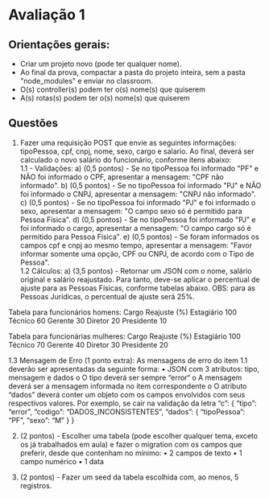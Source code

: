# Avaliação 1

## Orientações gerais:

- Criar um projeto novo (pode ter qualquer nome).
- Ao final da prova, compactar a pasta do projeto inteira, sem a pasta "node_modules"
e enviar no classroom.
- O(s) controller(s) podem ter o(s) nome(s) que quiserem
- A(s) rotas(s) podem ter o(s) nome(s) que quiserem

## Questões

1. Fazer uma requisição POST que envie as seguintes informações: tipoPessoa, cpf, cnpj,
nome, sexo, cargo e salario. Ao final, deverá ser calculado o novo salário do
funcionário, conforme itens abaixo:    
1.1 - Validações:
a) (0,5 pontos) - Se no tipoPessoa foi informado "PF" e NÃO foi informado o CPF,
apresentar a mensagem: "CPF não informado".
b) (0,5 pontos) - Se no tipoPessoa foi informado "PJ" e NÃO foi informado o CNPJ,
apresentar a mensagem: "CNPJ não informado".
c) (0,5 pontos) - Se no tipoPessoa foi informado "PJ" e foi informado o sexo,
apresentar a mensagem: "O campo sexo só é permitido para Pessoa Física".
d) (0,5 pontos) - Se no tipoPessoa foi informado "PJ" e foi informado o cargo,
apresentar a mensagem: "O campo cargo só é permitido para Pessoa Física".
e) (0,5 pontos) - Se foram informados os campos cpf e cnpj ao mesmo tempo,
apresentar a mensagem: "Favor informar somente uma opção, CPF ou CNPJ, de
acordo com o Tipo de Pessoa".    
1.2 Cálculos:
a) (3,5 pontos) - Retornar um JSON com o nome, salário original e salário
reajustado. Para tanto, deve-se aplicar o percentual de ajuste para as Pessoas
Físicas, conforme tabelas abaixo. OBS: para as Pessoas Jurídicas, o percentual de
ajuste será 25%.

Tabela para funcionários homens:
Cargo Reajuste (%)
Estagiário 100
Técnico 60
Gerente 30
Diretor 20
Presidente 10

Tabela para funcionárias mulheres:
Cargo Reajuste (%)
Estagiário 100
Técnico 70
Gerente 40
Diretor 30
Presidente 20

1.3 Mensagem de Erro (1 ponto extra): As mensagens de erro do item 1.1 deverão ser
apresentadas da seguinte forma:
• JSON com 3 atributos: tipo, mensagem e dados
o O tipo deverá ser sempre “error“
o A mensagem deverá ser a mensagem informada no item
correspondente
o O atributo “dados” deverá conter um objeto com os campos
envolvidos com seus respectivos valores. Por exemplo, se cair na
validação da letra “c”:
{
“tipo”: “error”,
“codigo”: “DADOS_INCONSISTENTES”,
“dados”: {
“tipoPessoa”: “PF”,
“sexo”: “M”
}
}

2. (2 pontos) - Escolher uma tabela (pode escolher qualquer tema, exceto os já
trabalhados em aula) e fazer o migration com os campos que preferir, desde que
contenham no mínimo:
• 2 campos de texto
• 1 campo numérico
• 1 data

3. (2 pontos) - Fazer um seed da tabela escolhida com, ao menos, 5 registros.
